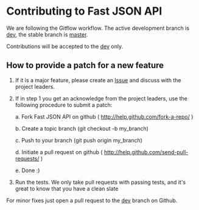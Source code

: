 # Contributing to Fast JSON API

We are following the Gitflow workflow. The active development branch is [dev](https://github.com/Netflix/fast_jsonapi/tree/dev), the stable branch is [master](https://github.com/Netflix/fast_jsonapi/tree/master).

Contributions will be accepted to the [dev](https://github.com/Netflix/fast_jsonapi/tree/dev) only.

## How to provide a patch for a new feature

1. If it is a major feature, please create an [Issue]( https://github.com/Netflix/fast_jsonapi/issues ) and discuss with the project leaders.

2. If in step 1 you get an acknowledge from the project leaders, use the
   following procedure to submit a patch:

    a. Fork Fast JSON API on github ( http://help.github.com/fork-a-repo/ )

    b. Create a topic branch (git checkout -b my_branch)

    c. Push to your branch (git push origin my_branch)

    d. Initiate a pull request on github ( http://help.github.com/send-pull-requests/ )

    e. Done :)

3. Run the tests. We only take pull requests with passing tests, and it's great to know that you have a clean slate

For minor fixes just open a pull request to the [dev]( https://github.com/Netflix/fast_jsonapi/tree/dev ) branch on Github.
